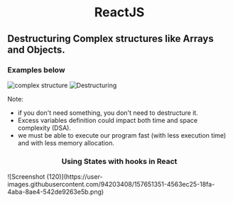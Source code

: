 <h1 align="center"> ReactJS </h1>

## Destructuring Complex structures like Arrays and Objects.

### Examples below
![complex structure](https://user-images.githubusercontent.com/94203408/157235460-6449b417-8b95-4613-8ecd-370169ddc4f8.png)
![Destructuring](https://user-images.githubusercontent.com/94203408/157235466-b973ca40-31ce-43ae-b96e-39412738e60a.png)


Note:
- if you don't need something, you don't need to destructure it.
- Excess variables definition could impact both time and space complexity (DSA).
- we must be able to execute our program fast (with less execution time) and with less memory allocation. 


<h3 align="center"> Using States with hooks in React </h3>
![Screenshot (120)](https://user-images.githubusercontent.com/94203408/157651351-4563ec25-18fa-4aba-8ae4-542de9263e5b.png)
